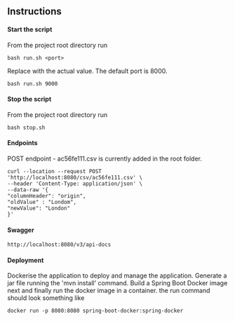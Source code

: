 ## Instructions

#### Start the script 
From the project root directory run
```
bash run.sh <port>
```
Replace <port> with the actual value. The default port is 8000.
```
bash run.sh 9000
```

#### Stop the script
From the project root directory run
```
bash stop.sh
```

#### Endpoints

POST endpoint - ac56fe111.csv is currently added in the root folder.
```
curl --location --request POST 'http://localhost:8080/csv/ac56fe111.csv' \
--header 'Content-Type: application/json' \
--data-raw '{
"columnHeader": "origin",
"oldValue" : "Londom",
"newValue": "London"
}'
```
#### Swagger

```
http://localhost:8080/v3/api-docs
```

#### Deployment

Dockerise the application to deploy and manage the application. Generate a jar file running the 'mvn install' command. Build a Spring Boot Docker image next and finally run the docker image in a container. the run command should look something like

```
docker run -p 8080:8080 spring-boot-docker:spring-docker 
```